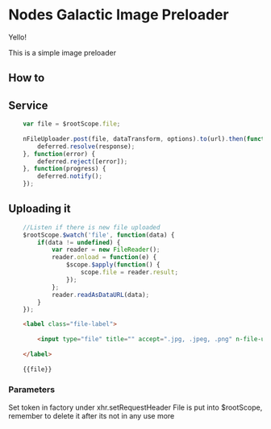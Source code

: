 # Nodes Galactic Image Preloader

Yello!

This is a simple image preloader

## How to



## Service
```javascript
	var file = $rootScope.file;
	
	nFileUploader.post(file, dataTransform, options).to(url).then(function(response) {
		deferred.resolve(response);
	}, function(error) {
		deferred.reject([error]);
	}, function(progress) {
		deferred.notify();
	});
```


## Uploading it

```javascript
	//Listen if there is new file uploaded
	$rootScope.$watch('file', function(data) {
		if(data != undefined) {
			var reader = new FileReader();
			reader.onload = function(e) {
				$scope.$apply(function() {
					scope.file = reader.result;
				});
			};
			reader.readAsDataURL(data);
		}
	});
```

```html
	<label class="file-label">
	
		<input type="file" title="" accept=".jpg, .jpeg, .png" n-file-uploader/>
	
	</label> 
	
	{{file}}
```

### Parameters

Set token in factory under xhr.setRequestHeader
File is put into $rootScope, remember to delete it after its not in any use more


